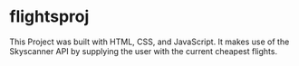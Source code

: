 # flightsproj
This Project was built with HTML, CSS, and JavaScript. It makes use of the Skyscanner API by supplying the user with the current cheapest flights.

